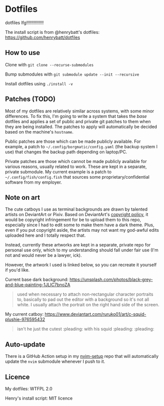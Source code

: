 # Dotfiles
dotfiles lfg!!!!!!!!!!!!!!

The install script is from @henrybatt's dotfiles: https://github.com/henrybatt/dotfiles

## How to use
Clone with `git clone --recurse-submodules`

Bump submodules with `git submodule update --init --recursive`

Install dotfiles using `./install -v`

## Patches (TODO)
Most of my dotfiles are relatively similar across systems, with some minor differences. To fix this, I'm going
to write a system that takes the _base_ dotfiles and applies a set of public and private git patches to them
when they are being installed. The patches to apply will automatically be decided based on the machine's 
`hostname`.

Public patches are those which can be made publicly available. For example, a patch to
`~/.config/borgmatic/config.yaml` (the backup system I use) that changes the backup path depending on
laptop/PC.

Private patches are those which cannot be made publicly available for various reasons, usually related to
work. These are kept in a separate, private submodule. My current example is a patch to
`~/.config/fish/config.fish` that sources some proprietary/confidential software from my employer.

## Note on art
The cute catboys I use as terminal backgrounds are drawn by talented artists on DeviantArt or Pixiv. Based on
DeviantArt's [copyright policy](https://www.deviantart.com/about/policy/copyright/), it would be copyright
infringement for be to upload them to this repo, especially since I had to edit some to make them have a dark
theme. Plus, even if you put copyright aside, the artists may not want my god-awful edits uploaded here and I
totally respect that.

Instead, currently these artworks are kept in a separate, private repo for personal use only, which to my
understanding should fall under fair use (I'm not and would never be a lawyer, ick).

However, the artwork I used is linked below, so you can recreate it yourself if you'd like.

Current base dark background: https://unsplash.com/photos/black-grey-and-blue-painting-1JLIC7bnoZA

> used when necessary to attach non-rectangular character portraits to, basically to pad out the editor with a
> background so it's not all white. I usually attach the portrait on the right hand side of the screen.

My current catboy: https://www.deviantart.com/ruruko01/art/c-squid-plushie-976595432

> isn't he just the cutest :pleading: with his squid :pleading: :pleading:

## Auto-update
There is a GitHub Action setup in my [nvim-setup](https://github.com/mattyoung101/nvim-setup) repo that will
automatically update the `nvim` submodule whenever I push to it.

## Licence
My dotfiles: WTFPL 2.0

Henry's install script: MIT licence


